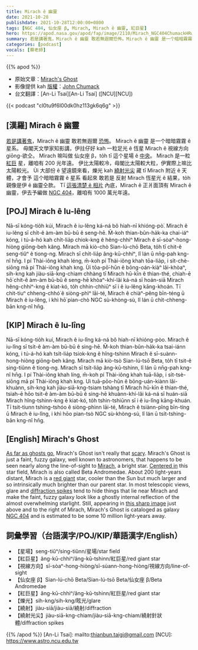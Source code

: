 ```yaml
---
title: Mirach ê 幽靈
date: 2021-10-28
publishdate: 2021-10-28T12:00:00+0800
tags: [NGC 404, 仙女座 β, Mirach, Mirach ê 幽靈, 紅巨星]
hero: https://apod.nasa.gov/apod/fap/image/2110/Mirach_NGC404ChumackHRweb1024c.jpg
summary: 若是講著鬼，Mirach ê 幽靈 敢若無遐爾恐怖。Mirach ê 幽靈 是一个暗暗霧霧 ê 星系，拄仔好 kah 一粒足光 ê 恆星 Mirach ê 視線方向 giōng-欲仝。
categories: [podcast]
vocals: [蔡老師]
---
```


{{% apod %}}

- 原始文章：[Mirach's Ghost](https://apod.nasa.gov/apod/ap211028.html)
- 影像提供 kah [版權][copyright]：[John Chumack](http://www.galacticimages.com/blog/)
- 台文翻譯：[An-Li Tsai][An-Li Tsai] ([NCU][NCU])

{{< podcast "cl0tu9f6l00dk0hz113gk6q6g" >}}

## [漢羅] Mirach ê 幽靈
[若是講著鬼][As far as ghosts go]，Mirach ê 幽靈 敢若無遐爾 [恐怖][scary]。
Mirach ê 幽靈 是一个暗暗霧霧 ê 星系。
毋閣天文學家知影講，伊拄仔好 kah 一粒足光 ê 恆星 Mirach ê 視線方向 giōng-欲仝。
Mirach 嘛叫做 仙女座 β，to̍h tī 這个星場 ê [中央][Centered in]。
Mirach 是一粒 [紅巨][red giant] 星，離咱有 200 光年遠。
伊比太陽較冷，毋閣比太陽較大粒，伊實際上嘛比太陽較光。
Ùi 大部份 ê 望遠鏡來看，爍光 kah [繞射光尖][diffraction spikes] 藏 tī Mirach 附近 ê 天體，才會予 這个暗暗霧霧 ê 星系 看起來 敢若是 反射 Mirach 恆星光 ê 結果，to̍h 親像是伊 ê 幽靈仝款。
Tī [這張清楚 ê 相片][this sharp image] 內底，Mirach ê 正爿面頂有 Mirach ê 幽靈，伊去予編做 [NGC 404][NGC 404]，離咱有 1000 萬光年遠。

## [POJ] Mirach ê Iu-lêng
Nā-sī kóng-tio̍h kúi, Mirach ê iu-lêng ká-ná bô hiah-nī khióng-pò͘.
Mirach ê iu-lêng sī chi̍t-ê àm-àm bū-bū ê seng-hē.
M̄-koh thian-bûn-ha̍k-ka chai-iáⁿ kóng, i tú-á-hó kah chi̍t-lia̍p chiok-kng ê hêng-chhiⁿ Mirach ê sī-sòaⁿ-hong-hiòng giōng-beh kâng.
Mirach mā kiò-chò Sian-lú-chō Beta, to̍h tī chit-ê seng-tiûⁿ ê tiong-ng.
Mirach sī chi̍t-lia̍p âng-kū-chhiⁿ, lî lán ū nn̄g-pah kng-nî hn̄g.
I pí Thài-iông khah léng, m̄-koh pí Thài-iông khah tōa-lia̍p, i si̍t-chè-siōng mā pí Thài-iông khah kng.
Ùi tōa-pō͘-hūn ê bōng-oán-kiàⁿ lâi-khòaⁿ, sih-kng kah jiàu-siā-kng-chiam chhàng tī Mirach hū-kīn ê thian-thé, chiah-ē hō͘ chit-ê àm-àm bū-bū ê seng-hē khòaⁿ-khí-lâi ká-ná sī hoán-siā Mirach hêng-chhiⁿ-kng ê kiat-kó, to̍h chhin-chhiūⁿ sī i ê iu-lêng kāng-khoán.
Tī chit-tiuⁿ chheng-chhó͘ ê siòng-phìⁿ lāi-té, Mirach ê chiàⁿ-pêng bīn-téng ū Mirach ê iu-lêng, i khì hō͘ pian-chò NGC sù-khòng-sù, lî lán ū chi̍t-chheng-bān kng-nî hn̄g.


## [KIP] Mirach ê Iu-lîng
Nā-sī kóng-tio̍h kuí, Mirach ê iu-lîng ká-ná bô hiah-nī khióng-pòo.
Mirach ê iu-lîng sī tsi̍t-ê àm-àm bū-bū ê sing-hē.
M̄-koh thian-bûn-ha̍k-ka tsai-iánn kóng, i tú-á-hó kah tsi̍t-lia̍p tsiok-kng ê hîng-tshinn Mirach ê sī-suànn-hong-hiòng giōng-beh kâng.
Mirach mā kiò-tsò Sian-lú-tsō Beta, to̍h tī tsit-ê sing-tiûnn ê tiong-ng.
Mirach sī tsi̍t-lia̍p âng-kū-tshinn, lî lán ū nn̄g-pah kng-nî hn̄g.
I pí Thài-iông khah líng, m̄-koh pí Thài-iông khah tuā-lia̍p, i si̍t-tsè-siōng mā pí Thài-iông khah kng.
Uì tuā-pōo-hūn ê bōng-uán-kiànn lâi-khuànn, sih-kng kah jiàu-siā-kng-tsiam tshàng tī Mirach hū-kīn ê thian-thé, tsiah-ē hōo tsit-ê àm-àm bū-bū ê sing-hē khuànn-khí-lâi ká-ná sī huán-siā Mirach hîng-tshinn-kng ê kiat-kó, to̍h tshin-tshiūnn sī i ê iu-lîng kāng-khuán.
Tī tsit-tiunn tshing-tshóo ê siòng-phìnn lāi-té, Mirach ê tsiànn-pîng bīn-tíng ū Mirach ê iu-lîng, i khì hōo pian-tsò NGC sù-khòng-sù, lî lán ū tsi̍t-tshing-bān kng-nî hn̄g.

## [English] Mirach's Ghost
[As far as ghosts go][As far as ghosts go], Mirach's Ghost isn't really that [scary][scary].
Mirach's Ghost is just a faint, fuzzy galaxy, well known to astronomers, that happens to be seen nearly along the line-of-sight to [Mirach][Mirach], a bright star.
[Centered in][Centered in] this star field, Mirach is also called Beta Andromedae.
About 200 light-years distant, Mirach is a [red giant][red giant] star, cooler than the Sun but much larger and so intrinsically much brighter than our parent star.
In most telescopic views, glare and [diffraction spikes][diffraction spikes] tend to hide things that lie near Mirach and make the faint, fuzzy galaxy look like a ghostly internal reflection of the almost overwhelming starlight.
Still, appearing in [this sharp image][this sharp image] just above and to the right of Mirach, Mirach's Ghost is cataloged as galaxy [NGC 404][NGC 404] and is estimated to be some 10 million light-years away.

## 詞彙學習（台語漢字/POJ/KIP/華語漢字/English）
- 【星場】seng-tiûⁿ/sing-tiûnn/星場/star field
- 【紅巨星】âng-kū-chhiⁿ/âng-kū-tshinn/紅巨星/red giant star
- 【視線方向】sī-sòaⁿ-hong-hiòng/sī-sùann-hong-hiòng/視線方向/line-of-sight
- 【仙女座 β】Sian-lú-chō Beta/Sian-lú-tsō Beta/仙女座 β/Beta Andromedae
- 【紅巨星】âng-kū-chhiⁿ/âng-kū-tshinn/紅巨星/red giant star
- 【爍光】sih-kng/sih-kng/眩光/glare
- 【繞射】jiàu-siā/jiàu-siā/繞射/diffraction
- 【繞射光尖】jiàu-siā-kng-chiam/jiàu-siā-kng-chiam/繞射針狀體/diffraction spikes


{{% /apod %}}
[An-Li Tsai]: mailto:thianbun.taigi@gmail.com
[NCU]: https://www.astro.ncu.edu.tw

[copyright]: https://apod.nasa.gov/apod/fap/lib/about_apod.html#srapply

[As far as ghosts go]:https://en.wikisource.org/wiki/The_Old_Astronomer
[scary]:https://www.nasa.gov/feature/jpl/new-nasa-posters-feature-cosmic-frights-for-halloween
[Mirach]:http://stars.astro.illinois.edu/Sow/mirach.html
[Centered in]:https://apod.nasa.gov/apod/ap150926.html
[red giant]:http://en.wikipedia.org/wiki/Red_giant
[diffraction spikes]:http://en.wikipedia.org/wiki/Diffraction_spike
[this sharp image]:https://www.galacticimages.com/mirach-beta-andromedae-ngc-404-mirachs-ghost/
[NGC 404]:http://arxiv.org/abs/1003.4985
